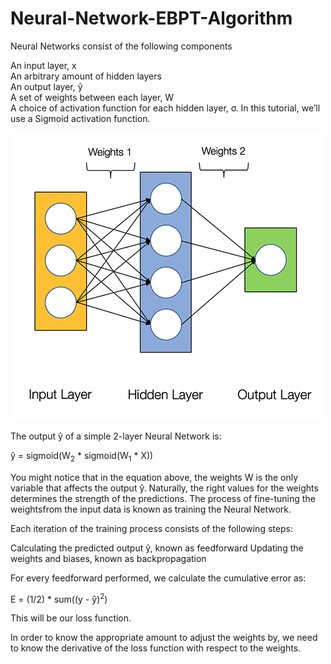 # Neural-Network-EBPT-Algorithm

Neural Networks consist of the following components

   An input layer, x <br>
   An arbitrary amount of hidden layers <br>
   An output layer, ŷ <br>
   A set of weights between each layer, W <br>
   A choice of activation function for each hidden layer, σ. In this tutorial, we’ll use a Sigmoid activation function. <br>

![Architecture](https://github.com/rajtulluri/Neural-Network-EBPT-Algorithm/blob/master/Misc/architec.png)

The output ŷ of a simple 2-layer Neural Network is:
   
   ŷ = sigmoid(W<sub>2</sub> * sigmoid(W<sub>1</sub> * X))
   
You might notice that in the equation above, the weights W is the only variable that affects the output ŷ.
Naturally, the right values for the weights determines the strength of the predictions. 
The process of fine-tuning the weightsfrom the input data is known as training the Neural Network.

Each iteration of the training process consists of the following steps:

   Calculating the predicted output ŷ, known as feedforward
   Updating the weights and biases, known as backpropagation

For every feedforward performed, we calculate the cumulative error as: 
   
   E = (1/2) * sum((y - ŷ)<sup>2</sup>)
   
This will be our loss function.

In order to know the appropriate amount to adjust the weights by, we need to know the derivative of the loss function with respect to the weights.


